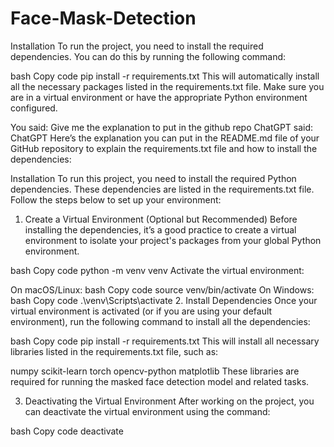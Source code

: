 # Face-Mask-Detection
Installation
To run the project, you need to install the required dependencies. You can do this by running the following command:

bash
Copy code
pip install -r requirements.txt
This will automatically install all the necessary packages listed in the requirements.txt file. Make sure you are in a virtual environment or have the appropriate Python environment configured. ​​






You said:
Give me the explanation to put in the github repo
ChatGPT said:
ChatGPT
Here’s the explanation you can put in the README.md file of your GitHub repository to explain the requirements.txt file and how to install the dependencies:

Installation
To run this project, you need to install the required Python dependencies. These dependencies are listed in the requirements.txt file. Follow the steps below to set up your environment:

1. Create a Virtual Environment (Optional but Recommended)
Before installing the dependencies, it’s a good practice to create a virtual environment to isolate your project's packages from your global Python environment.

bash
Copy code
python -m venv venv
Activate the virtual environment:

On macOS/Linux:
bash
Copy code
source venv/bin/activate
On Windows:
bash
Copy code
.\venv\Scripts\activate
2. Install Dependencies
Once your virtual environment is activated (or if you are using your default environment), run the following command to install all the dependencies:

bash
Copy code
pip install -r requirements.txt
This will install all necessary libraries listed in the requirements.txt file, such as:

numpy
scikit-learn
torch
opencv-python
matplotlib
These libraries are required for running the masked face detection model and related tasks.

3. Deactivating the Virtual Environment
After working on the project, you can deactivate the virtual environment using the command:

bash
Copy code
deactivate
